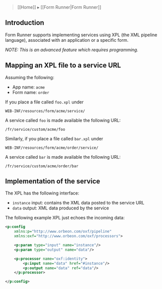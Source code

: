 > [[Home]] ▸ [[Form Runner|Form Runner]]

## Introduction

Form Runner supports implementing services using XPL (the XML pipeline language), associated with an application or a specific form.

_NOTE: This is an advanced feature which requires programming._

## Mapping an XPL file to a service URL

Assuming the following:

- App name: `acme`
- Form name: `order`

If you place a file called `foo.xpl` under

```
WEB-INF/resources/form/acme/service/
```

A service called `foo` is made available the following URL:

```
/fr/service/custom/acme/foo
````

Similarly, if you place a file called `bar.xpl` under

```
WEB-INF/resources/form/acme/order/service/
```

A service called `bar` is made available the following URL:

```
/fr/service/custom/acme/order/bar
````

## Implementation of the service

The XPL has the following interface:

- `instance` input: contains the XML data posted to the service URL
- `data` output: XML data produced by the service

The following example XPL just echoes the incoming data:

```xml
<p:config
    xmlns:p="http://www.orbeon.com/oxf/pipeline"
    xmlns:oxf="http://www.orbeon.com/oxf/processors">

    <p:param type="input" name="instance"/>
    <p:param type="output" name="data"/>

    <p:processor name="oxf:identity">
        <p:input name="data" href="#instance"/>
        <p:output name="data" ref="data"/>
    </p:processor>

</p:config>
```
